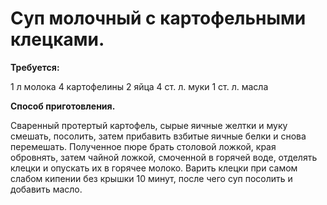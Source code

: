 # Суп молочный с картофельными клецками.

**Требуется:**

1 л молока
4 картофелины
2 яйца
4 ст. л. муки
1 ст. л. масла

**Способ приготовления.**

Сваренный протертый картофель, сырые яичные желтки и муку смешать, посолить, затем прибавить взбитые яичные белки и снова перемешать. Полученное пюре брать столовой ложкой, края обровнять, затем чайной ложкой, смоченной в горячей воде, отделять клецки и опускать их в горячее молоко. Варить клецки при самом слабом кипении без крышки 10 минут, после чего суп посолить и добавить масло.

